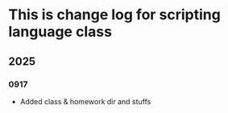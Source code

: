# This is change log for scripting language class

## 2025

### 0917

- Added class & homework dir and stuffs